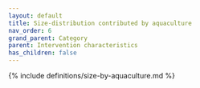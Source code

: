 ```yaml
---
layout: default
title: Size-distribution contributed by aquaculture
nav_order: 6
grand_parent: Category
parent: Intervention characteristics
has_children: false
---
```

{% include definitions/size-by-aquaculture.md %}

